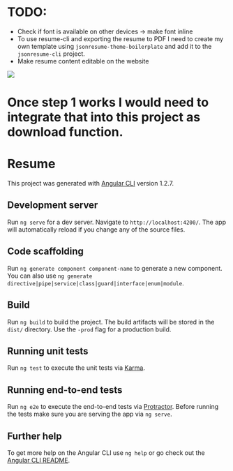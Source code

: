 # TODO:

- Check if font is available on other devices -> make font inline
- To use resume-cli and exporting the resume to PDF I need to create my own template using ```jsonresume-theme-boilerplate``` and add it to the ```jsonresume-cli``` project. 
- Make resume content editable on the website

<img src="https://thor-bux.visualstudio.com/_apis/public/build/definitions/5d9758dc-7690-4033-8177-22247ca27088/5/badge">

# Once step 1 works I would need to integrate that into this project as download function.

# Resume

This project was generated with [Angular CLI](https://github.com/angular/angular-cli) version 1.2.7.

## Development server

Run `ng serve` for a dev server. Navigate to `http://localhost:4200/`. The app will automatically reload if you change any of the source files.

## Code scaffolding

Run `ng generate component component-name` to generate a new component. You can also use `ng generate directive|pipe|service|class|guard|interface|enum|module`.

## Build

Run `ng build` to build the project. The build artifacts will be stored in the `dist/` directory. Use the `-prod` flag for a production build.

## Running unit tests

Run `ng test` to execute the unit tests via [Karma](https://karma-runner.github.io).

## Running end-to-end tests

Run `ng e2e` to execute the end-to-end tests via [Protractor](http://www.protractortest.org/).
Before running the tests make sure you are serving the app via `ng serve`.

## Further help

To get more help on the Angular CLI use `ng help` or go check out the [Angular CLI README](https://github.com/angular/angular-cli/blob/master/README.md).
